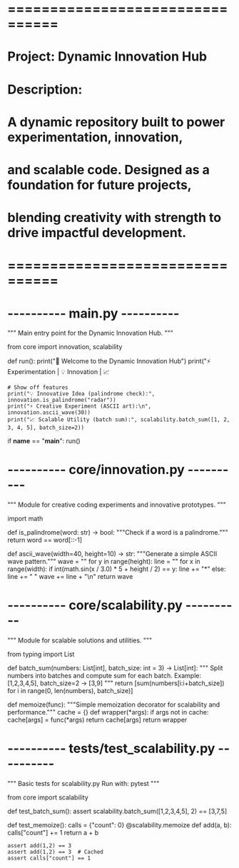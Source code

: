 # ================================
# Project: Dynamic Innovation Hub
# Description:
# A dynamic repository built to power experimentation, innovation,
# and scalable code. Designed as a foundation for future projects,
# blending creativity with strength to drive impactful development.
# ================================

# ---------- main.py ----------
"""
Main entry point for the Dynamic Innovation Hub.
"""

from core import innovation, scalability


def run():
    print("🚀 Welcome to the Dynamic Innovation Hub")
    print("⚡ Experimentation | 💡 Innovation | 📈 

    # Show off features
    print("💡 Innovative Idea (palindrome check):", innovation.is_palindrome("radar"))
    print("⚡ Creative Experiment (ASCII art):\n", innovation.ascii_wave(30))
    print("📈 Scalable Utility (batch sum):", scalability.batch_sum([1, 2, 3, 4, 5], batch_size=2))


if __name__ == "__main__":
    run()


# ---------- core/innovation.py ----------
"""
Module for creative coding experiments and innovative prototypes. 
"""

import math

def is_palindrome(word: str) -> bool:
    """Check if a word is a palindrome."""
    return word == word[::-1]

def ascii_wave(width=40, height=10) -> str:
    """Generate a simple ASCII wave pattern."""
    wave = ""
    for y in range(height):
        line = ""
        for x in range(width):
            if int(math.sin(x / 3.0) * 5 + height / 2) == y:
                line += "*"
            else:
                line += " "
        wave += line + "\n"
    return wave


# ---------- core/scalability.py ----------
"""
Module for scalable solutions and utilities.
"""

from typing import List

def batch_sum(numbers: List[int], batch_size: int = 3) -> List[int]:
    """
    Split numbers into batches and compute sum for each batch.
    Example: [1,2,3,4,5], batch_size=2 -> [3,9]
    """
    return [sum(numbers[i:i+batch_size]) for i in range(0, len(numbers), batch_size)]

def memoize(func):
    """Simple memoization decorator for scalability and performance."""
    cache = {}
    def wrapper(*args):
        if args not in cache:
            cache[args] = func(*args)
        return cache[args]
    return wrapper


# ---------- tests/test_scalability.py ----------
"""
Basic tests for scalability.py
Run with: pytest
"""

from core import scalability

def test_batch_sum():
    assert scalability.batch_sum([1,2,3,4,5], 2) == [3,7,5]

def test_memoize():
    calls = {"count": 0}
    @scalability.memoize
    def add(a, b):
        calls["count"] += 1
        return a + b

    assert add(1,2) == 3
    assert add(1,2) == 3  # Cached
    assert calls["count"] == 1
